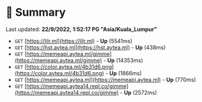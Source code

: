 # 📖 Summary
Last updated: **22/9/2022, 1:52:17 PG "Asia/Kuala_Lumpur"**

- `GET` [https://lilr.ml](https://lilr.ml) - **Up** (5541ms)
- `GET` [https://hst.aytea.ml](https://hst.aytea.ml) - **Up** (438ms)
- `GET` [https://memeapi.aytea.ml/gimme](https://memeapi.aytea.ml/gimme) - **Up** (14353ms)
- `GET` [https://color.aytea.ml/4b31d6.png](https://color.aytea.ml/4b31d6.png) - **Up** (1866ms)
- `GET` [https://memeapi.aytea.ml](https://memeapi.aytea.ml) - **Up** (770ms)
- `GET` [https://memeapi.aytea14.repl.co/gimme](https://memeapi.aytea14.repl.co/gimme) - **Up** (2572ms)
